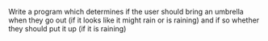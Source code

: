 Write a program which determines if the user should bring an umbrella when they go out (if it looks like it might rain or is raining) and if so whether they should put it up (if it is raining)
